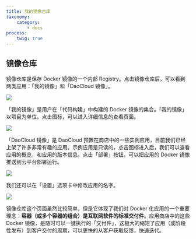 ```yaml
---
title: 我的镜像仓库
taxonomy:
    category:
        - docs
process:
    twig: true
---
```


## 镜像仓库

镜像仓库是保存 Docker 镜像的一个内部 Registry。点击镜像仓库后，可以看到两类应用：「我的镜像」和「DaoCloud 镜像」。

![](http://blog.daocloud.io/wp-content/uploads/2015/06/repos.png)

「我的镜像」是用户在「代码构建」中构建的 Docker 镜像的集合。「我的镜像」以项目为单位。点击图标，可以进入详细信息的查看页面。

![](http://blog.daocloud.io/wp-content/uploads/2015/06/repos-2.png)

「DaoCloud 镜像」是 DaoCloud 预置在商店中的一些实例应用，目前我们已经上架了许多非常有趣的应用。示例应用是只读的，点击图标进入后，我们可以查看应用的概览，和应用的版本信息。点击「部署」按钮，可以把应用的 Docker 镜像推送到云平台部署运行。

![](http://blog.daocloud.io/wp-content/uploads/2015/06/repos-daocloud.png)

我们还可以在「设置」选项卡中修改应用的名字。

![](http://blog.daocloud.io/wp-content/uploads/2015/05/repo-change-name.png)

镜像仓库这个页面虽然比较简单，但是它体现了我们对 Docker 化应用的一个重要理念：**容器（或多个容器的组合）是互联网软件的标准交付件**。应用商店中的这些 Docker 镜像，是随时可以一键执行的「交付件」，这极大的缩短了应用（或阶段性发布）到客户交付的周期，可以更快的从客户获取反馈，快速迭代。